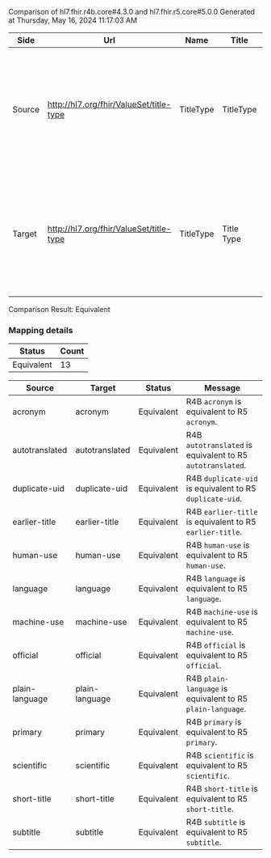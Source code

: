 Comparison of hl7.fhir.r4b.core#4.3.0 and hl7.fhir.r5.core#5.0.0
Generated at Thursday, May 16, 2024 11:17:03 AM

| Side | Url | Name | Title | Description |
| --- | --- | --- | --- | --- |
| Source | http://hl7.org/fhir/ValueSet/title-type | TitleType | TitleType | Used to express the reason and specific aspect for the variant title, such as language and specific language. |
| Target | http://hl7.org/fhir/ValueSet/title-type | TitleType | Title Type | Used to express the reason and specific aspect for the variant title, such as language and specific language. |


Comparison Result: Equivalent


### Mapping details

| Status | Count |
| ------ | ----- |
Equivalent | 13 |


| Source | Target | Status | Message |
| ------ | ------ | ------ | ------- |
| acronym | acronym | Equivalent | R4B `acronym` is equivalent to R5 `acronym`. |
| autotranslated | autotranslated | Equivalent | R4B `autotranslated` is equivalent to R5 `autotranslated`. |
| duplicate-uid | duplicate-uid | Equivalent | R4B `duplicate-uid` is equivalent to R5 `duplicate-uid`. |
| earlier-title | earlier-title | Equivalent | R4B `earlier-title` is equivalent to R5 `earlier-title`. |
| human-use | human-use | Equivalent | R4B `human-use` is equivalent to R5 `human-use`. |
| language | language | Equivalent | R4B `language` is equivalent to R5 `language`. |
| machine-use | machine-use | Equivalent | R4B `machine-use` is equivalent to R5 `machine-use`. |
| official | official | Equivalent | R4B `official` is equivalent to R5 `official`. |
| plain-language | plain-language | Equivalent | R4B `plain-language` is equivalent to R5 `plain-language`. |
| primary | primary | Equivalent | R4B `primary` is equivalent to R5 `primary`. |
| scientific | scientific | Equivalent | R4B `scientific` is equivalent to R5 `scientific`. |
| short-title | short-title | Equivalent | R4B `short-title` is equivalent to R5 `short-title`. |
| subtitle | subtitle | Equivalent | R4B `subtitle` is equivalent to R5 `subtitle`. |


